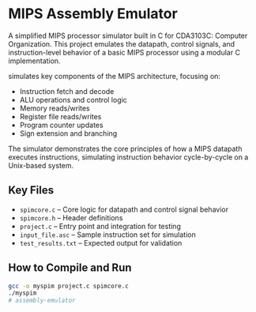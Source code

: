 
# MIPS Assembly Emulator 

A simplified MIPS processor simulator built in C for CDA3103C: Computer Organization.  This project emulates the datapath, control signals, and instruction-level behavior of a basic MIPS processor using a modular C implementation.

simulates key components of the MIPS architecture, focusing on:
- Instruction fetch and decode
- ALU operations and control logic
- Memory reads/writes
- Register file reads/writes
- Program counter updates
- Sign extension and branching

The simulator demonstrates the core principles of how a MIPS datapath executes instructions, simulating instruction behavior cycle-by-cycle on a Unix-based system.

## Key Files

- `spimcore.c` – Core logic for datapath and control signal behavior
- `spimcore.h` – Header definitions
- `project.c` – Entry point and integration for testing
- `input_file.asc` – Sample instruction set for simulation
- `test_results.txt` – Expected output for validation

## How to Compile and Run

```bash
gcc -o myspim project.c spimcore.c
./myspim
# assembly-emulator
